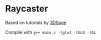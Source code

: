 # Raycaster

Based on tutorials by [3DSage](https://www.youtube.com/@3DSage)

Compile with `g++ main.c -lglut -lGLU -lGL`
